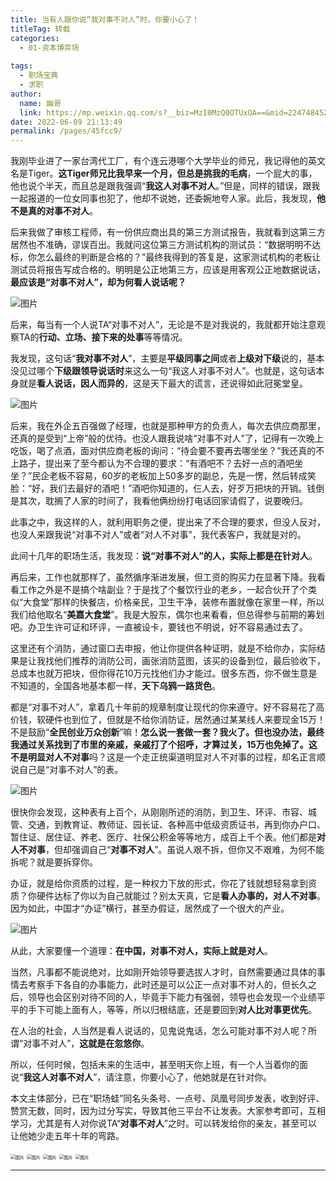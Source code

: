 ```yaml
---
title: 当有人跟你说“我对事不对人”时，你要小心了！
titleTag: 转载
categories: 
  - 01-资本博弈场
  
tags: 
  - 职场宝典
  - 求职
author: 
  name: 幽哥
  link: https://mp.weixin.qq.com/s?__biz=MzI0MzQ0OTUxOA==&mid=2247484529&idx=1&sn=0c6cc6d35d4b30dc03c3ec7eadcc76fd&chksm=e96dafb0de1a26a6ff230945408b39863251c8ddbef8fe0f25e6037631d0c538c2d84ca23f43&scene=21#wechat_redirect
date: 2022-06-09 21:13:49
permalink: /pages/45fcc9/
---
```


我刚毕业进了一家台湾代工厂，有个连云港哪个大学毕业的师兄，我记得他的英文名是Tiger。**这Tiger师兄比我早来一个月，但总是挑我的毛病**，一个屁大的事，他也说个半天，而且总是跟我强调“**我这人对事不对人**。”但是，同样的错误，跟我一起报道的一位女同事也犯了，他却不说她，还委婉地夸人家。此后，我发现，**他不是真的对事不对人**。

后来我做了审核工程师，有一份供应商出具的第三方测试报告，我就看到这第三方居然也不准确，谬误百出。我就问这位第三方测试机构的测试员：“数据明明不达标，你怎么最终的判断是合格的？”最终我得到的答复是，这家测试机构的老板让测试员将报告写成合格的。明明是公正地第三方，应该是用客观公正地数据说话，**最应该是“对事不对人”，却为何看人说话呢？**

![图片](https://testingcf.jsdelivr.net/gh/TommyZeng777/picgo/img/202206092115388.jpeg)

后来，每当有一个人说TA“对事不对人”，无论是不是对我说的，我就都开始注意观察TA的**行动、立场、接下来的处事**等等情况。

我发现，这句话“**我对事不对人**”，主要是**平级同事之间**或者**上级对下级**说的，基本没见过哪个**下级跟领导说话时**来这么一句“我这人对事不对人”。也就是，这句话本身就是**看人说话，因人而异的**，这是天下最大的谎言，还说得如此冠冕堂皇。

![图片](https://testingcf.jsdelivr.net/gh/TommyZeng777/picgo/img/202206092115051.jpeg)

后来，我在外企五百强做了经理，也就是那种甲方的负责人，每次去供应商那里，还真的是受到“上帝”般的优待。也没人跟我说啥“对事不对人”了，记得有一次晚上吃饭，喝了点酒，面对供应商老板的询问：“待会要不要再去哪坐坐？”我还真的不上路子，提出来了至今都认为不合理的要求：“有酒吧不？去好一点的酒吧坐坐？”民企老板不容易，60岁的老板加上50多岁的副总，先是一愣，然后转成笑脸：“好，我们去最好的酒吧！”酒吧你知道的，仨人去，好歹万把块的开销。钱倒是其次，耽搁了人家的时间了，我看他俩纷纷打电话回家请假了，说要晚归。

此事之中，我这样的人，就利用职务之便，提出来了不合理的要求，但没人反对，也没人来跟我说“对事不对人”或者“对人不对事”，我代表客户，我就是对的。

此间十几年的职场生活，我发现：**说“对事不对人”的人，实际上都是在针对人**。


再后来，工作也就那样了，虽然循序渐进发展，但工资的购买力在显著下降。我看看工作之外是不是搞个啥副业？于是找了个餐饮行业的老乡，一起合伙开了个类似“大食堂”那样的快餐店，价格亲民，卫生干净，装修布置就像在家里一样，所以我们给他取名“**美嘉大食堂**”。我是大股东，偶尔也来看看，但总得参与前期的筹划吧。办卫生许可证和环评，一直被设卡，要钱也不明说，好不容易通过去了。

这里还有个消防，通过窗口去申报，他让你提供各种证明，就是不给你办，实际结果是让我找他们推荐的消防公司，画张消防蓝图，该买的设备到位，最后验收下，总成本也就万把块，但你得花10万元找他们办才能过。很多东西，你不做生意是不知道的，全国各地基本都一样，**天下乌鸦一路货色**。

都是“对事不对人”，拿着几十年前的规章制度让现代的你来遵守。好不容易花了高价钱，软硬件也到位了，但就是不给你消防证，居然通过某某线人来要现金15万！不是鼓励“**全民创业万众创新**”嘛！**怎么说一套做一套？**我火了。但也没办法，最终我通过关系找到了市里的亲戚，亲戚打了个招呼，才算过关，15万也免掉了。这不是明显**对人不对事**吗？这是一个走正统渠道明显对人不对事的过程，却名正言顺说自己是“对事不对人”的表。

![图片](https://testingcf.jsdelivr.net/gh/TommyZeng777/picgo/img/202206092115052.jpeg)

很快你会发现，这种表有上百个，从刚刚所述的消防，到卫生、环评、市容、城管、交通，到教育证、教师证、园长证、各种高中低级资质证书，再到你办户口、暂住证、居住证、养老、医疗、社保公积金等等地方，成百上千个表。他们都是**对人不对事**，但却强调自己“**对事不对人**”。虽说人艰不拆，但你又不艰难，为何不能拆呢？就是要拆穿你。

办证，就是给你资质的过程，是一种权力下放的形式，你花了钱就想轻易拿到资质？你硬件达标了你以为自己就能过？别太天真，它是**看人办事的，对人不对事**。因为如此，中国才“办证”横行，甚至办假证，居然成了一个很大的产业。

![图片](https://testingcf.jsdelivr.net/gh/TommyZeng777/picgo/img/202206092115053.jpeg)

从此，大家要懂一个道理：**在中国，对事不对人，实际上就是对人**。

当然，凡事都不能说绝对，比如刚开始领导要选拔人才时，自然需要通过具体的事情去考察手下各自的办事能力，此时还是可以公正一点对事不对人的，但长久之后，领导也会区别对待不同的人，毕竟手下能力有强弱，领导也会发现一个业绩平平的手下可能上面有人，等等，所以归根结底，还是要回到**对人比对事更优先**。

在人治的社会，人当然是看人说话的，见鬼说鬼话，怎么可能对事不对人呢？所谓“对事不对人”，**这就是在忽悠你**。

所以，任何时候，包括未来的生活中，甚至明天你上班，有一个人当着你的面说“**我这人对事不对人**”，请注意，你要小心了，他她就是在针对你。

本文主体部分，已在“职场蛙”同名头条号、一点号、凤凰号同步发表，收到好评、赞赏无数，同时，因为过分写实，导致其他三平台不让发表。大家参考即可，互相学习，尤其是有人对你说TA“**对事不对人**”之时。可以转发给你的亲友，甚至可以让他她少走五年十年的弯路。

<img src="https://testingcf.jsdelivr.net/gh/TommyZeng777/picgo/img/202206092115054.png" alt="图片" style="zoom:50%;" />

<img src="https://testingcf.jsdelivr.net/gh/TommyZeng777/picgo/img/202206092115055.png" alt="图片" style="zoom:50%;" />

<img src="https://testingcf.jsdelivr.net/gh/TommyZeng777/picgo/img/202206092115056.png" alt="图片" style="zoom:50%;" />

<img src="https://testingcf.jsdelivr.net/gh/TommyZeng777/picgo/img/202206092115058.png" alt="图片" style="zoom:50%;" />

<img src="https://testingcf.jsdelivr.net/gh/TommyZeng777/picgo/img/202206092115059.png" alt="图片" style="zoom:50%;" />

------